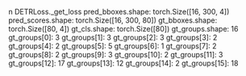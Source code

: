 n DETRLoss._get_loss
pred_bboxes.shape: torch.Size([16, 300, 4])
pred_scores.shape: torch.Size([16, 300, 80])
gt_bboxes.shape: torch.Size([80, 4])
gt_cls.shape: torch.Size([80])
gt_groups.shape: 16
gt_groups[0]: 3
gt_groups[1]: 3
gt_groups[2]: 3
gt_groups[3]: 2
gt_groups[4]: 2
gt_groups[5]: 5
gt_groups[6]: 1
gt_groups[7]: 2
gt_groups[8]: 2
gt_groups[9]: 3
gt_groups[10]: 2
gt_groups[11]: 3
gt_groups[12]: 17
gt_groups[13]: 12
gt_groups[14]: 2
gt_groups[15]: 18